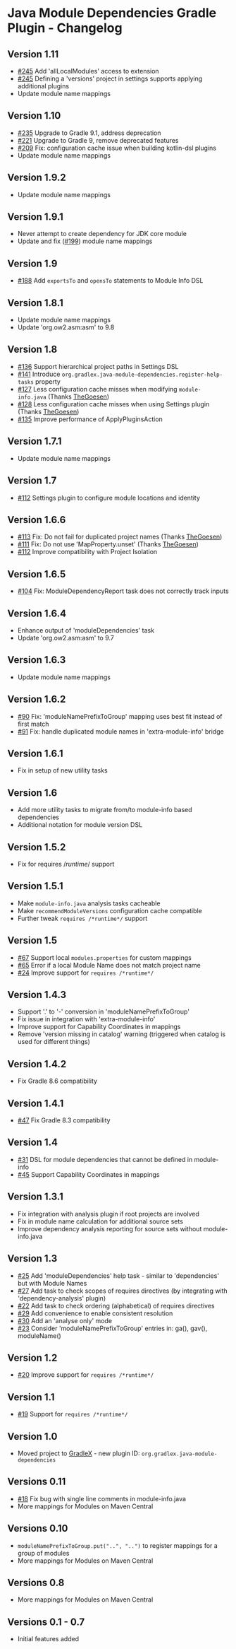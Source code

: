 # Java Module Dependencies Gradle Plugin - Changelog

## Version 1.11
* [#245](https://github.com/gradlex-org/java-module-dependencies/issues/245) Add 'allLocalModules' access to extension
* [#245](https://github.com/gradlex-org/java-module-dependencies/issues/247) Defining a 'versions' project in settings supports applying additional plugins
* Update module name mappings

## Version 1.10
* [#235](https://github.com/gradlex-org/java-module-dependencies/issues/235) Upgrade to Gradle 9.1, address deprecation
* [#221](https://github.com/gradlex-org/java-module-dependencies/issues/221) Upgrade to Gradle 9, remove deprecated features
* [#209](https://github.com/gradlex-org/java-module-dependencies/issues/209) Fix: configuration cache issue when building kotlin-dsl plugins
* Update module name mappings

## Version 1.9.2
* Update module name mappings

## Version 1.9.1
* Never attempt to create dependency for JDK core module
* Update and fix ([#199](https://github.com/gradlex-org/java-module-dependencies/pull/199)) module name mappings

## Version 1.9
* [#188](https://github.com/gradlex-org/java-module-dependencies/pull/188) Add `exportsTo` and `opensTo` statements to Module Info DSL

## Version 1.8.1
* Update module name mappings
* Update 'org.ow2.asm:asm' to 9.8

## Version 1.8
* [#136](https://github.com/gradlex-org/java-module-dependencies/pull/136) Support hierarchical project paths in Settings DSL
* [#141](https://github.com/gradlex-org/java-module-dependencies/pull/141) Introduce `org.gradlex.java-module-dependencies.register-help-tasks` property
* [#127](https://github.com/gradlex-org/java-module-dependencies/issues/127) Less configuration cache misses when modifying `module-info.java` (Thanks [TheGoesen](https://github.com/TheGoesen))
* [#128](https://github.com/gradlex-org/java-module-dependencies/issues/128) Less configuration cache misses when using Settings plugin (Thanks [TheGoesen](https://github.com/TheGoesen))
* [#135](https://github.com/gradlex-org/java-module-dependencies/issues/135) Improve performance of ApplyPluginsAction

## Version 1.7.1
* Update module name mappings

## Version 1.7
* [#112](https://github.com/gradlex-org/java-module-dependencies/issues/112) Settings plugin to configure module locations and identity

## Version 1.6.6
* [#113](https://github.com/gradlex-org/java-module-dependencies/issues/113) Fix: Do not fail for duplicated project names (Thanks [TheGoesen](https://github.com/TheGoesen))
* [#111](https://github.com/gradlex-org/java-module-dependencies/issues/111) Fix: Do not use 'MapProperty.unset' (Thanks [TheGoesen](https://github.com/TheGoesen))
* [#112](https://github.com/gradlex-org/java-module-dependencies/issues/112) Improve compatibility with Project Isolation

## Version 1.6.5
* [#104](https://github.com/gradlex-org/java-module-dependencies/issues/104) Fix: ModuleDependencyReport task does not correctly track inputs

## Version 1.6.4
* Enhance output of 'moduleDependencies' task
* Update 'org.ow2.asm:asm' to 9.7

## Version 1.6.3
* Update module name mappings

## Version 1.6.2
* [#90](https://github.com/gradlex-org/java-module-dependencies/issues/90) Fix: 'moduleNamePrefixToGroup' mapping uses best fit instead of first match
* [#91](https://github.com/gradlex-org/java-module-dependencies/issues/91) Fix: handle duplicated module names in 'extra-module-info' bridge

## Version 1.6.1
* Fix in setup of new utility tasks

## Version 1.6
* Add more utility tasks to migrate from/to module-info based dependencies
* Additional notation for module version DSL

## Version 1.5.2
* Fix for requires /*runtime*/ support

## Version 1.5.1
* Make `module-info.java` analysis tasks cacheable
* Make `recommendModuleVersions` configuration cache compatible
* Further tweak `requires /*runtime*/` support

## Version 1.5
* [#67](https://github.com/gradlex-org/java-module-dependencies/issues/67) Support local `modules.properties` for custom mappings
* [#65](https://github.com/gradlex-org/java-module-dependencies/issues/65) Error if a local Module Name does not match project name
* [#24](https://github.com/gradlex-org/java-module-dependencies/issues/24) Improve support for `requires /*runtime*/`

## Version 1.4.3
* Support '.' to '-' conversion in 'moduleNamePrefixToGroup'
* Fix issue in integration with 'extra-module-info'
* Improve support for Capability Coordinates in mappings
* Remove 'version missing in catalog' warning (triggered when catalog is used for different things)

## Version 1.4.2
* Fix Gradle 8.6 compatibility

## Version 1.4.1
* [#47](https://github.com/gradlex-org/java-module-dependencies/issues/47) Fix Gradle 8.3 compatibility

## Version 1.4
* [#31](https://github.com/gradlex-org/java-module-dependencies/issues/31) DSL for module dependencies that cannot be defined in module-info
* [#45](https://github.com/gradlex-org/java-module-dependencies/issues/45) Support Capability Coordinates in mappings

## Version 1.3.1
* Fix integration with analysis plugin if root projects are involved
* Fix in module name calculation for additional source sets
* Improve dependency analysis reporting for source sets without module-info.java 

## Version 1.3
* [#25](https://github.com/gradlex-org/java-module-dependencies/issues/25) Add 'moduleDependencies' help task - similar to 'dependencies' but with Module Names
* [#27](https://github.com/gradlex-org/java-module-dependencies/issues/27) Add task to check scopes of requires directives (by integrating with 'dependency-analysis' plugin)
* [#22](https://github.com/gradlex-org/java-module-dependencies/issues/22) Add task to check ordering (alphabetical) of requires directives
* [#29](https://github.com/gradlex-org/java-module-dependencies/issues/29) Add convenience to enable consistent resolution
* [#30](https://github.com/gradlex-org/java-module-dependencies/issues/30) Add an 'analyse only' mode
* [#23](https://github.com/gradlex-org/java-module-dependencies/issues/23) Consider 'moduleNamePrefixToGroup' entries in: ga(), gav(), moduleName()

## Version 1.2
* [#20](https://github.com/gradlex-org/java-module-dependencies/issues/20) Improve support for `requires /*runtime*/`

## Version 1.1
* [#19](https://github.com/gradlex-org/java-module-dependencies/issues/19) Support for `requires /*runtime*/`

## Version 1.0
* Moved project to [GradleX](https://gradlex.org) - new plugin ID: `org.gradlex.java-module-dependencies`

## Versions 0.11
* [#18](https://github.com/gradlex-org/java-module-dependencies/issues/18) Fix bug with single line comments in module-info.java 
* More mappings for Modules on Maven Central

## Versions 0.10
*  `moduleNamePrefixToGroup.put("..", "..")` to register mappings for a group of modules
* More mappings for Modules on Maven Central

## Versions 0.8
* More mappings for Modules on Maven Central

## Versions 0.1 - 0.7
* Initial features added
